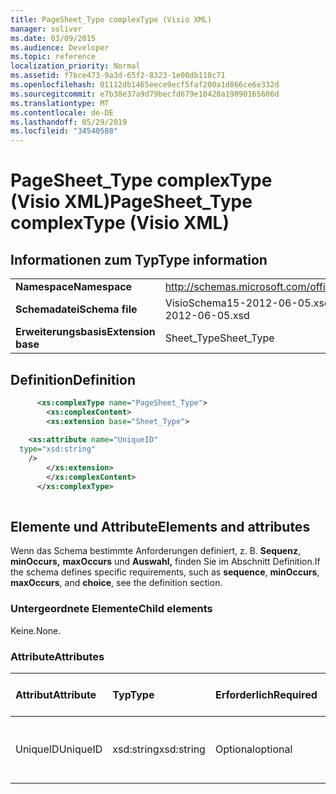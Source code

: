 ```yaml
---
title: PageSheet_Type complexType (Visio XML)
manager: soliver
ms.date: 03/09/2015
ms.audience: Developer
ms.topic: reference
localization_priority: Normal
ms.assetid: f7bce473-9a3d-65f2-8323-1e00db110c71
ms.openlocfilehash: 01112db1465eece9ecf5faf200a1d866ce6e332d
ms.sourcegitcommit: e7b38e37a9d79becfd679e10420a19890165606d
ms.translationtype: MT
ms.contentlocale: de-DE
ms.lasthandoff: 05/29/2019
ms.locfileid: "34540588"
---
```

# <a name="pagesheet_type-complextype-visio-xml"></a><span data-ttu-id="1d818-102">PageSheet_Type complexType (Visio XML)</span><span class="sxs-lookup"><span data-stu-id="1d818-102">PageSheet_Type complexType (Visio XML)</span></span>

## <a name="type-information"></a><span data-ttu-id="1d818-103">Informationen zum Typ</span><span class="sxs-lookup"><span data-stu-id="1d818-103">Type information</span></span>

|||
|:-----|:-----|
|<span data-ttu-id="1d818-104">**Namespace**</span><span class="sxs-lookup"><span data-stu-id="1d818-104">**Namespace**</span></span> <br/> |http://schemas.microsoft.com/office/visio/2011/1/core  <br/> |
|<span data-ttu-id="1d818-105">**Schemadatei**</span><span class="sxs-lookup"><span data-stu-id="1d818-105">**Schema file**</span></span> <br/> |<span data-ttu-id="1d818-106">VisioSchema15-2012-06-05.xsd</span><span class="sxs-lookup"><span data-stu-id="1d818-106">VisioSchema15-2012-06-05.xsd</span></span>  <br/> |
|<span data-ttu-id="1d818-107">**Erweiterungsbasis**</span><span class="sxs-lookup"><span data-stu-id="1d818-107">**Extension base**</span></span> <br/> |<span data-ttu-id="1d818-108">Sheet_Type</span><span class="sxs-lookup"><span data-stu-id="1d818-108">Sheet_Type</span></span>  <br/> |
   
## <a name="definition"></a><span data-ttu-id="1d818-109">Definition</span><span class="sxs-lookup"><span data-stu-id="1d818-109">Definition</span></span>

```XML
      <xs:complexType name="PageSheet_Type">
        <xs:complexContent>
        <xs:extension base="Sheet_Type">
      
    <xs:attribute name="UniqueID"
  type="xsd:string"
    />
        </xs:extension>
        </xs:complexContent>
      </xs:complexType>
      
```

## <a name="elements-and-attributes"></a><span data-ttu-id="1d818-110">Elemente und Attribute</span><span class="sxs-lookup"><span data-stu-id="1d818-110">Elements and attributes</span></span>

<span data-ttu-id="1d818-111">Wenn das Schema bestimmte Anforderungen definiert, z. B. **Sequenz**, **minOccurs,** **maxOccurs** und **Auswahl,** finden Sie im Abschnitt Definition.</span><span class="sxs-lookup"><span data-stu-id="1d818-111">If the schema defines specific requirements, such as **sequence**, **minOccurs**, **maxOccurs**, and **choice**, see the definition section.</span></span> 
  
### <a name="child-elements"></a><span data-ttu-id="1d818-112">Untergeordnete Elemente</span><span class="sxs-lookup"><span data-stu-id="1d818-112">Child elements</span></span>

<span data-ttu-id="1d818-113">Keine.</span><span class="sxs-lookup"><span data-stu-id="1d818-113">None.</span></span>
  
### <a name="attributes"></a><span data-ttu-id="1d818-114">Attribute</span><span class="sxs-lookup"><span data-stu-id="1d818-114">Attributes</span></span>

|<span data-ttu-id="1d818-115">**Attribut**</span><span class="sxs-lookup"><span data-stu-id="1d818-115">**Attribute**</span></span>|<span data-ttu-id="1d818-116">**Typ**</span><span class="sxs-lookup"><span data-stu-id="1d818-116">**Type**</span></span>|<span data-ttu-id="1d818-117">**Erforderlich**</span><span class="sxs-lookup"><span data-stu-id="1d818-117">**Required**</span></span>|<span data-ttu-id="1d818-118">**Beschreibung**</span><span class="sxs-lookup"><span data-stu-id="1d818-118">**Description**</span></span>|<span data-ttu-id="1d818-119">**Mögliche Werte**</span><span class="sxs-lookup"><span data-stu-id="1d818-119">**Possible values**</span></span>|
|:-----|:-----|:-----|:-----|:-----|
|<span data-ttu-id="1d818-120">UniqueID</span><span class="sxs-lookup"><span data-stu-id="1d818-120">UniqueID</span></span>  <br/> |<span data-ttu-id="1d818-121">xsd:string</span><span class="sxs-lookup"><span data-stu-id="1d818-121">xsd:string</span></span>  <br/> |<span data-ttu-id="1d818-122">Optional</span><span class="sxs-lookup"><span data-stu-id="1d818-122">optional</span></span>  <br/> ||<span data-ttu-id="1d818-123">Werte des xsd:string-Typs.</span><span class="sxs-lookup"><span data-stu-id="1d818-123">Values of the xsd:string type.</span></span>  <br/> |
   

